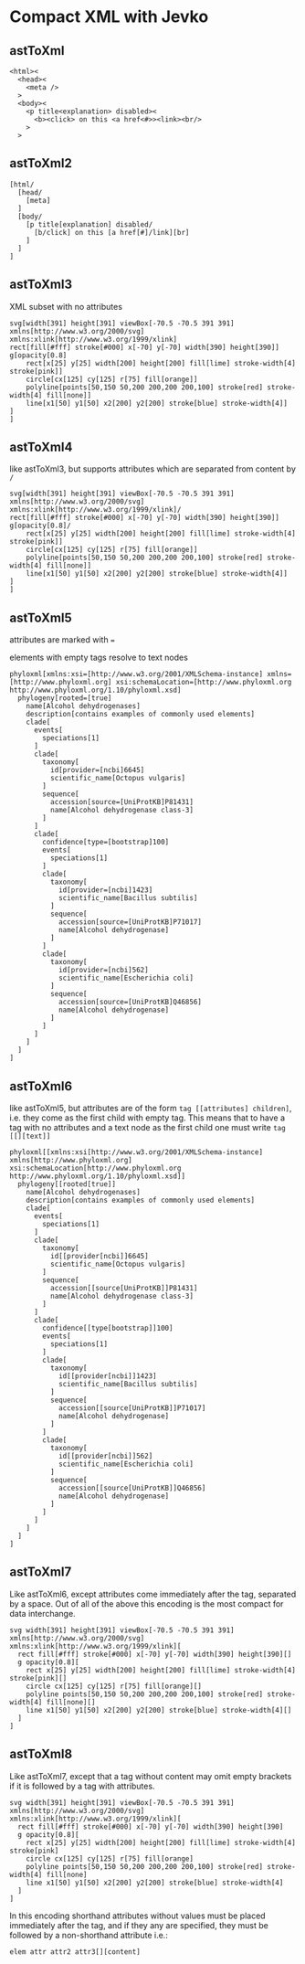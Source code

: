 # Compact XML with Jevko

## astToXml

```
<html><
  <head><
    <meta />
  >
  <body><
    <p title<explanation> disabled><
      <b><click> on this <a href<#>><link><br/>
    >
  >
```

## astToXml2

```
[html/
  [head/
    [meta]
  ]
  [body/
    [p title[explanation] disabled/
      [b/click] on this [a href[#]/link][br]
    ]
  ]
]
```

## astToXml3

XML subset with no attributes

```
svg[width[391] height[391] viewBox[-70.5 -70.5 391 391] xmlns[http://www.w3.org/2000/svg] xmlns:xlink[http://www.w3.org/1999/xlink]
rect[fill[#fff] stroke[#000] x[-70] y[-70] width[390] height[390]]
g[opacity[0.8]
	rect[x[25] y[25] width[200] height[200] fill[lime] stroke-width[4] stroke[pink]]
	circle[cx[125] cy[125] r[75] fill[orange]]
	polyline[points[50,150 50,200 200,200 200,100] stroke[red] stroke-width[4] fill[none]]
	line[x1[50] y1[50] x2[200] y2[200] stroke[blue] stroke-width[4]]
]
]
```

## astToXml4

like astToXml3, but supports attributes which are separated from content by `/`

```
svg[width[391] height[391] viewBox[-70.5 -70.5 391 391] xmlns[http://www.w3.org/2000/svg] xmlns:xlink[http://www.w3.org/1999/xlink]/
rect[fill[#fff] stroke[#000] x[-70] y[-70] width[390] height[390]]
g[opacity[0.8]/
	rect[x[25] y[25] width[200] height[200] fill[lime] stroke-width[4] stroke[pink]]
	circle[cx[125] cy[125] r[75] fill[orange]]
	polyline[points[50,150 50,200 200,200 200,100] stroke[red] stroke-width[4] fill[none]]
	line[x1[50] y1[50] x2[200] y2[200] stroke[blue] stroke-width[4]]
]
]
```

## astToXml5

attributes are marked with `=`

elements with empty tags resolve to text nodes

```
phyloxml[xmlns:xsi=[http://www.w3.org/2001/XMLSchema-instance] xmlns=[http://www.phyloxml.org] xsi:schemaLocation=[http://www.phyloxml.org http://www.phyloxml.org/1.10/phyloxml.xsd]
  phylogeny[rooted=[true]
    name[Alcohol dehydrogenases]
    description[contains examples of commonly used elements]
    clade[
      events[
        speciations[1]
      ]
      clade[
        taxonomy[
          id[provider=[ncbi]6645]
          scientific_name[Octopus vulgaris]
        ]
        sequence[
          accession[source=[UniProtKB]P81431]
          name[Alcohol dehydrogenase class-3]
        ]
      ]
      clade[
        confidence[type=[bootstrap]100]
        events[
          speciations[1]
        ]
        clade[
          taxonomy[
            id[provider=[ncbi]1423]
            scientific_name[Bacillus subtilis]
          ]
          sequence[
            accession[source=[UniProtKB]P71017]
            name[Alcohol dehydrogenase]
          ]
        ]
        clade[
          taxonomy[
            id[provider=[ncbi]562]
            scientific_name[Escherichia coli]
          ]
          sequence[
            accession[source=[UniProtKB]Q46856]
            name[Alcohol dehydrogenase]
          ]
        ]
      ]
    ]
  ]
]
```

## astToXml6

like astToXml5, but attributes are of the form `tag [[attributes] children]`, i.e. they come as the first child with empty tag. This means that to have a tag with no attributes and a text node as the first child one must write `tag [[][text]]`

```
phyloxml[[xmlns:xsi[http://www.w3.org/2001/XMLSchema-instance] xmlns[http://www.phyloxml.org] xsi:schemaLocation[http://www.phyloxml.org http://www.phyloxml.org/1.10/phyloxml.xsd]]
  phylogeny[[rooted[true]]
    name[Alcohol dehydrogenases]
    description[contains examples of commonly used elements]
    clade[
      events[
        speciations[1]
      ]
      clade[
        taxonomy[
          id[[provider[ncbi]]6645]
          scientific_name[Octopus vulgaris]
        ]
        sequence[
          accession[[source[UniProtKB]]P81431]
          name[Alcohol dehydrogenase class-3]
        ]
      ]
      clade[
        confidence[[type[bootstrap]]100]
        events[
          speciations[1]
        ]
        clade[
          taxonomy[
            id[[provider[ncbi]]1423]
            scientific_name[Bacillus subtilis]
          ]
          sequence[
            accession[[source[UniProtKB]]P71017]
            name[Alcohol dehydrogenase]
          ]
        ]
        clade[
          taxonomy[
            id[[provider[ncbi]]562]
            scientific_name[Escherichia coli]
          ]
          sequence[
            accession[[source[UniProtKB]]Q46856]
            name[Alcohol dehydrogenase]
          ]
        ]
      ]
    ]
  ]
]
```

## astToXml7

Like astToXml6, except attributes come immediately after the tag, separated by a space. Out of all of the above this encoding is the most compact for data interchange.

```
svg width[391] height[391] viewBox[-70.5 -70.5 391 391] xmlns[http://www.w3.org/2000/svg] xmlns:xlink[http://www.w3.org/1999/xlink][
  rect fill[#fff] stroke[#000] x[-70] y[-70] width[390] height[390][]
  g opacity[0.8][
    rect x[25] y[25] width[200] height[200] fill[lime] stroke-width[4] stroke[pink][]
    circle cx[125] cy[125] r[75] fill[orange][]
    polyline points[50,150 50,200 200,200 200,100] stroke[red] stroke-width[4] fill[none][]
    line x1[50] y1[50] x2[200] y2[200] stroke[blue] stroke-width[4][]
  ]
]
```

## astToXml8

Like astToXml7, except that a tag without content may omit empty brackets if it is followed by a tag with attributes.

```
svg width[391] height[391] viewBox[-70.5 -70.5 391 391] xmlns[http://www.w3.org/2000/svg] xmlns:xlink[http://www.w3.org/1999/xlink][
  rect fill[#fff] stroke[#000] x[-70] y[-70] width[390] height[390]
  g opacity[0.8][
    rect x[25] y[25] width[200] height[200] fill[lime] stroke-width[4] stroke[pink]
    circle cx[125] cy[125] r[75] fill[orange]
    polyline points[50,150 50,200 200,200 200,100] stroke[red] stroke-width[4] fill[none]
    line x1[50] y1[50] x2[200] y2[200] stroke[blue] stroke-width[4]
  ]
]
```

In this encoding shorthand attributes without values must be placed immediately after the tag, and if they any are specified, they must be followed by a non-shorthand attribute i.e.:

```
elem attr attr2 attr3[][content]
```